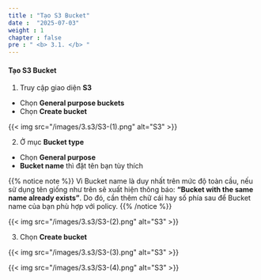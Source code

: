 ```yaml
---
title : "Tạo S3 Bucket"
date :  "2025-07-03" 
weight : 1 
chapter : false
pre : " <b> 3.1. </b> "
---
```


#### Tạo S3 Bucket
1. Truy cập giao diện **S3**
- Chọn **General purpose buckets**
- Chọn **Create bucket**

{{< img src="/images/3.s3/S3-(1).png" alt="S3" >}}

2. Ở mục **Bucket type**
- Chọn **General purpose**
- **Bucket name** thì đặt tên bạn tùy thích

{{% notice note %}}
Vì Bucket name là duy nhất trên mức độ toàn cầu, nếu sử dụng tên giống như trên sẽ xuất hiện thông báo: **“Bucket with the same name already exists”**. Do đó, cần thêm chữ cái hay số phía sau để Bucket name của bạn phù hợp với policy.
{{% /notice %}}

{{< img src="/images/3.s3/S3-(2).png" alt="S3" >}}

3. Chọn **Create bucket**

{{< img src="/images/3.s3/S3-(3).png" alt="S3" >}}

{{< img src="/images/3.s3/S3-(4).png" alt="S3" >}}